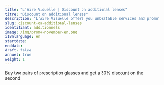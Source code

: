 ```yaml
---
title: "L'Aire Visuelle | Discount on additional lenses"
titre: "Discount on additional lenses"
description: "L'Aire Visuelle offers you unbeatable services and promotions near you."
slug: discount-on-additional-lenses
identifiant: additionnels
image: /img/promo-november-en.png
i18nlanguage: en
startdate: 
enddate: 
draft: false
annuel: true
weight: 1
---
```


Buy two pairs of prescription glasses and get a 30% discount on the second
